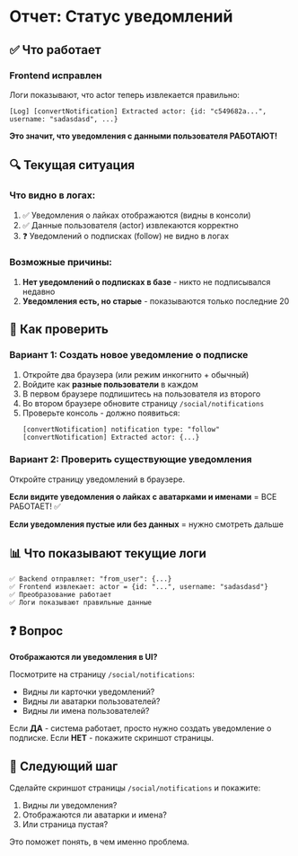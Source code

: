 # Отчет: Статус уведомлений

## ✅ Что работает

### Frontend исправлен
Логи показывают, что actor теперь извлекается правильно:
```
[Log] [convertNotification] Extracted actor: {id: "c549682a...", username: "sadasdasd", ...}
```

**Это значит, что уведомления с данными пользователя РАБОТАЮТ!**

## 🔍 Текущая ситуация

### Что видно в логах:
1. ✅ Уведомления о лайках отображаются (видны в консоли)
2. ✅ Данные пользователя (actor) извлекаются корректно
3. ❓ Уведомлений о подписках (follow) не видно в логах

### Возможные причины:
1. **Нет уведомлений о подписках в базе** - никто не подписывался недавно
2. **Уведомления есть, но старые** - показываются только последние 20

## 🧪 Как проверить

### Вариант 1: Создать новое уведомление о подписке

1. Откройте два браузера (или режим инкогнито + обычный)
2. Войдите как **разные пользователи** в каждом
3. В первом браузере подпишитесь на пользователя из второго
4. Во втором браузере обновите страницу `/social/notifications`
5. Проверьте консоль - должно появиться:
   ```
   [convertNotification] notification type: "follow"
   [convertNotification] Extracted actor: {...}
   ```

### Вариант 2: Проверить существующие уведомления

Откройте страницу уведомлений в браузере.

**Если видите уведомления о лайках с аватарками и именами** = ВСЕ РАБОТАЕТ! ✅

**Если уведомления пустые или без данных** = нужно смотреть дальше

## 📊 Что показывают текущие логи

```
✅ Backend отправляет: "from_user": {...}
✅ Frontend извлекает: actor = {id: "...", username: "sadasdasd"}  
✅ Преобразование работает
✅ Логи показывают правильные данные
```

## ❓ Вопрос

**Отображаются ли уведомления в UI?**

Посмотрите на страницу `/social/notifications`:
- Видны ли карточки уведомлений?
- Видны ли аватарки пользователей?
- Видны ли имена пользователей?

Если **ДА** - система работает, просто нужно создать уведомление о подписке.
Если **НЕТ** - покажите скриншот страницы.

## 🎯 Следующий шаг

Сделайте скриншот страницы `/social/notifications` и покажите:
1. Видны ли уведомления?
2. Отображаются ли аватарки и имена?
3. Или страница пустая?

Это поможет понять, в чем именно проблема.
